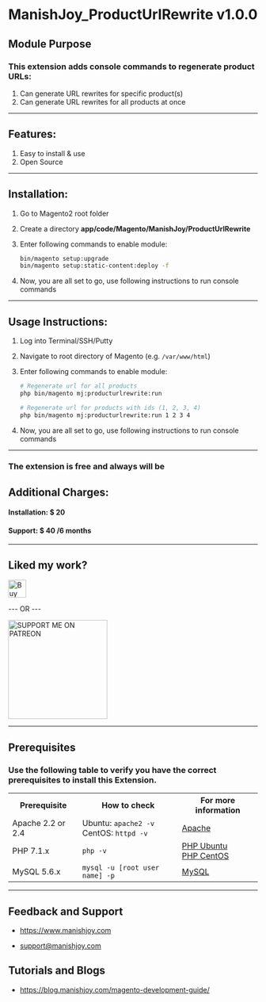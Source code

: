 # ManishJoy_ProductUrlRewrite v1.0.0
## Module Purpose
### This extension adds console commands to regenerate product URLs:
1. Can generate URL rewrites for specific product(s)
2. Can generate URL rewrites for all products at once

___________________________________________________________________________________________________

## Features:
1. Easy to install & use
2. Open Source

___________________________________________________________________________________________________

## Installation:
1. Go to Magento2 root folder

2. Create a directory **app/code/Magento/ManishJoy/ProductUrlRewrite**

3. Enter following commands to enable module:

    ```bash
    bin/magento setup:upgrade
    bin/magento setup:static-content:deploy -f
    ```
4. Now, you are all set to go, use following instructions to run console commands

___________________________________________________________________________________________________

## Usage Instructions:
1. Log into Terminal/SSH/Putty

2. Navigate to root directory of Magento (e.g. `/var/www/html`)

3. Enter following commands to enable module:

    ```bash
    # Regenerate url for all products
    php bin/magento mj:producturlrewrite:run

    # Regenerate url for products with ids (1, 2, 3, 4)
    php bin/magento mj:producturlrewrite:run 1 2 3 4
    ```
4. Now, you are all set to go, use following instructions to run console commands

___________________________________________________________________________________________________

### The extension is free and always will be

## Additional Charges:
#### Installation: $ 20
#### Support: $ 40 /6 months

___________________________________________________________________________________________________
## Liked my work?

<a href="https://www.paypal.me/manishjoy" rel="nofollow"><img height="36" src="https://manishjoy.github.io/img/coffee-btn-image.png" border="0" alt="Buy Me a Coffee" data-canonical-src="https://manishjoy.github.io/img/coffee-btn-image.png" style="max-width:100%;"></a>

--- OR ---

<a href='https://www.patreon.com/manishjoy' target='_blank'><img src='https://i.ibb.co/rHdTFtj/patreon-btn.jpg' width='200' border='0' alt='SUPPORT ME ON PATREON' /></a>

___________________________________________________________________________________________________
## Prerequisites

### Use the following table to verify you have the correct prerequisites to install this Extension.
<table>
	<tbody>
		<tr>
			<th>Prerequisite</th>
			<th>How to check</th>
			<th>For more information</th>
		</tr>
	<tr>
		<td>Apache 2.2 or 2.4</td>
		<td>Ubuntu: <code>apache2 -v</code><br>
		CentOS: <code>httpd -v</code></td>
		<td><a href="http://devdocs.magento.com/guides/v2.0/install-gde/prereq/apache.html">Apache</a></td>
	</tr>
	<tr>
		<td>PHP 7.1.x</td>
		<td><code>php -v</code></td>
		<td><a href="http://devdocs.magento.com/guides/v2.0/install-gde/prereq/php-ubuntu.html">PHP Ubuntu</a><br><a href="http://devdocs.magento.com/guides/v2.0/install-gde/prereq/php-centos.html">PHP CentOS</a></td>
	</tr>
	<tr><td>MySQL 5.6.x</td>
	<td><code>mysql -u [root user name] -p</code></td>
	<td><a href="http://devdocs.magento.com/guides/v2.0/install-gde/prereq/mysql.html">MySQL</a></td>
	</tr>
</tbody>
</table>

___________________________________________________________________________________________________
## Feedback and Support

 - <a href="https://www.manishjoy.com/">https://www.manishjoy.com</a>

 - <a href="mailto:support@manishjoy.com">support@manishjoy.com</a>

## Tutorials and Blogs

 - <a href="https://blog.manishjoy.com/magento-development-guide/">https://blog.manishjoy.com/magento-development-guide/</a>
